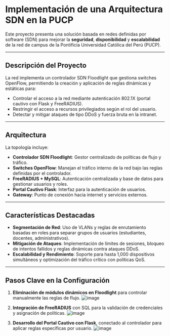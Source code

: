 # Implementación de una Arquitectura SDN en la PUCP  
Este proyecto presenta una solución basada en redes definidas por software (SDN) para mejorar la **seguridad**, **disponibilidad** y **escalabilidad** de la red de campus de la Pontificia Universidad Católica del Perú (PUCP).  

---

## Descripción del Proyecto  
La red implementa un controlador SDN Floodlight que gestiona switches OpenFlow, permitiendo la creación y aplicación de reglas dinámicas y estáticas para:  
- Controlar el acceso a la red mediante autenticación 802.1X (portal cautivo con Flask y FreeRADIUS).  
- Restringir el acceso a recursos privilegiados según el rol del usuario.  
- Detectar y mitigar ataques de tipo DDoS y fuerza bruta en la intranet.  

---

## Arquitectura  
La topología incluye:  
- **Controlador SDN Floodlight**: Gestor centralizado de políticas de flujo y tráfico.  
- **Switches OpenFlow**: Manejan el tráfico interno de la red bajo las reglas definidas por el controlador.  
- **FreeRADIUS + MySQL**: Autenticación centralizada y base de datos para gestionar usuarios y roles.  
- **Portal Cautivo Flask**: Interfaz para la autenticación de usuarios.  
- **Gateway**: Punto de conexión hacia internet y servicios externos.  

---

## Características Destacadas  
- **Segmentación de Red**: Uso de VLANs y reglas de enrutamiento basadas en roles para separar grupos de usuarios (estudiantes, docentes, administrativos).  
- **Mitigación de Ataques**: Implementación de límites de sesiones, bloqueo de intentos fallidos y reglas dinámicas contra ataques DDoS.  
- **Escalabilidad y Rendimiento**: Soporte para hasta 1,000 dispositivos simultáneos y optimización del tráfico crítico con políticas QoS.  

---

## Pasos Clave en la Configuración  
1. **Eliminación de módulos dinámicos en Floodlight** para controlar manualmente las reglas de flujo.
  ![image](https://github.com/user-attachments/assets/e496d4d4-a1f2-4b85-a63f-3421d57888b6)

3. **Integración de FreeRADIUS** con SQL para la validación de credenciales y asignación de políticas.
   ![image](https://github.com/user-attachments/assets/08d85c96-1f9f-4eed-b3b8-332eaf1f004b)

5. **Desarrollo del Portal Cautivo con Flask**, conectado al controlador para aplicar reglas específicas por usuario.
   ![image](https://github.com/user-attachments/assets/2013f1eb-e6ec-4cf6-9d01-8c87ed077714)

